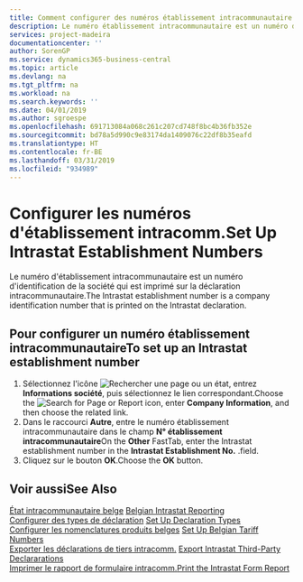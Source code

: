 ```yaml
---
title: Comment configurer des numéros établissement intracommunautaire
description: Le numéro établissement intracommunautaire est un numéro d'identification de société imprimé sur la déclaration intracommunautaire.
services: project-madeira
documentationcenter: ''
author: SorenGP
ms.service: dynamics365-business-central
ms.topic: article
ms.devlang: na
ms.tgt_pltfrm: na
ms.workload: na
ms.search.keywords: ''
ms.date: 04/01/2019
ms.author: sgroespe
ms.openlocfilehash: 691713084a068c261c207cd748f8bc4b36fb352e
ms.sourcegitcommit: bd78a5d990c9e83174da1409076c22df8b35eafd
ms.translationtype: HT
ms.contentlocale: fr-BE
ms.lasthandoff: 03/31/2019
ms.locfileid: "934989"
---
```

# <a name="set-up-intrastat-establishment-numbers"></a><span data-ttu-id="8a963-103">Configurer les numéros d'établissement intracomm.</span><span class="sxs-lookup"><span data-stu-id="8a963-103">Set Up Intrastat Establishment Numbers</span></span>
<span data-ttu-id="8a963-104">Le numéro d'établissement intracommunautaire est un numéro d'identification de la société qui est imprimé sur la déclaration intracommunautaire.</span><span class="sxs-lookup"><span data-stu-id="8a963-104">The Intrastat establishment number is a company identification number that is printed on the Intrastat declaration.</span></span>  

## <a name="to-set-up-an-intrastat-establishment-number"></a><span data-ttu-id="8a963-105">Pour configurer un numéro établissement intracommunautaire</span><span class="sxs-lookup"><span data-stu-id="8a963-105">To set up an Intrastat establishment number</span></span>  

1.  <span data-ttu-id="8a963-106">Sélectionnez l'icône ![Rechercher une page ou un état](../../media/ui-search/search_small.png "icône Rechercher une page ou un état"), entrez **Informations société**, puis sélectionnez le lien correspondant.</span><span class="sxs-lookup"><span data-stu-id="8a963-106">Choose the ![Search for Page or Report](../../media/ui-search/search_small.png "Search for Page or Report icon") icon, enter **Company Information**, and then choose the related link.</span></span>  
2.  <span data-ttu-id="8a963-107">Dans le raccourci **Autre**, entre le numéro établissement intracommunautaire dans le champ **N° établissement intracommunautaire**</span><span class="sxs-lookup"><span data-stu-id="8a963-107">On the **Other** FastTab, enter the Intrastat establishment number in the **Intrastat Establishment No.**</span></span> <span data-ttu-id="8a963-108">.</span><span class="sxs-lookup"><span data-stu-id="8a963-108">field.</span></span>  
3.  <span data-ttu-id="8a963-109">Cliquez sur le bouton **OK**.</span><span class="sxs-lookup"><span data-stu-id="8a963-109">Choose the **OK** button.</span></span>  
  
## <a name="see-also"></a><span data-ttu-id="8a963-110">Voir aussi</span><span class="sxs-lookup"><span data-stu-id="8a963-110">See Also</span></span>  
 <span data-ttu-id="8a963-111">[État intracommunautaire belge](belgian-intrastat-reporting.md) </span><span class="sxs-lookup"><span data-stu-id="8a963-111">[Belgian Intrastat Reporting](belgian-intrastat-reporting.md) </span></span>  
 <span data-ttu-id="8a963-112">[Configurer des types de déclaration](how-to-set-up-declaration-types.md) </span><span class="sxs-lookup"><span data-stu-id="8a963-112">[Set Up Declaration Types](how-to-set-up-declaration-types.md) </span></span>  
 <span data-ttu-id="8a963-113">[Configurer les nomenclatures produits belges](how-to-set-up-belgian-tariff-numbers.md) </span><span class="sxs-lookup"><span data-stu-id="8a963-113">[Set Up Belgian Tariff Numbers](how-to-set-up-belgian-tariff-numbers.md) </span></span>  
 <span data-ttu-id="8a963-114">[Exporter les déclarations de tiers intracomm.](how-to-export-intrastat-third-party-declararations.md) </span><span class="sxs-lookup"><span data-stu-id="8a963-114">[Export Intrastat Third-Party Declararations](how-to-export-intrastat-third-party-declararations.md) </span></span>  
 [<span data-ttu-id="8a963-115">Imprimer le rapport de formulaire intracomm.</span><span class="sxs-lookup"><span data-stu-id="8a963-115">Print the Intrastat Form Report</span></span>](how-to-print-the-intrastat-form-report.md)
